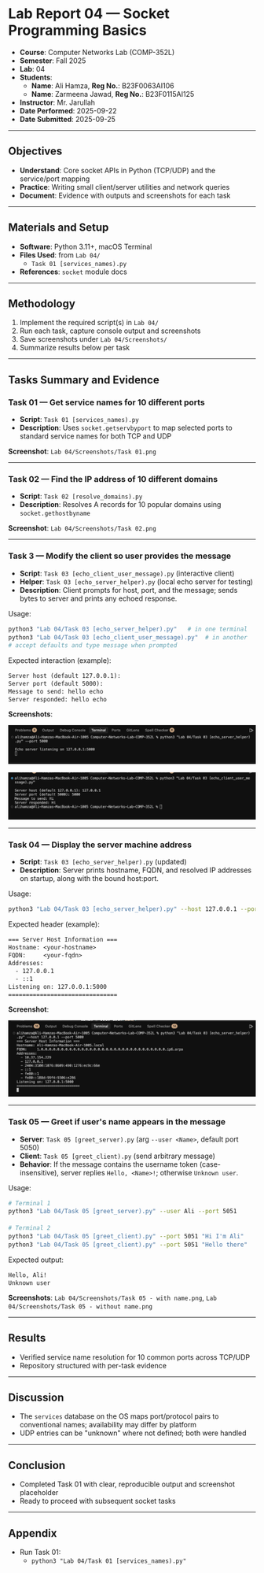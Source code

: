# Lab Report 04 — Socket Programming Basics

- **Course**: Computer Networks Lab (COMP-352L)
- **Semester**: Fall 2025
- **Lab**: 04
- **Students**:
  - **Name**: Ali Hamza, **Reg No.**: B23F0063AI106
  - **Name**: Zarmeena Jawad, **Reg No.**: B23F0115AI125
- **Instructor**: Mr. Jarullah
- **Date Performed**: 2025-09-22
- **Date Submitted**: 2025-09-25

---

## Objectives

- **Understand**: Core socket APIs in Python (TCP/UDP) and the service/port mapping
- **Practice**: Writing small client/server utilities and network queries
- **Document**: Evidence with outputs and screenshots for each task

---

## Materials and Setup

- **Software**: Python 3.11+, macOS Terminal
- **Files Used**: from `Lab 04/`
  - `Task 01 [services_names).py`
- **References**: `socket` module docs

---

## Methodology

1. Implement the required script(s) in `Lab 04/`
2. Run each task, capture console output and screenshots
3. Save screenshots under `Lab 04/Screenshots/`
4. Summarize results below per task

---

## Tasks Summary and Evidence

### Task 01 — Get service names for 10 different ports

- **Script**: `Task 01 [services_names).py`
- **Description**: Uses `socket.getservbyport` to map selected ports to standard service names for both TCP and UDP

**Screenshot**: `Lab 04/Screenshots/Task 01.png`

---

### Task 02 — Find the IP address of 10 different domains

- **Script**: `Task 02 [resolve_domains).py`
- **Description**: Resolves A records for 10 popular domains using `socket.gethostbyname`

**Screenshot**: `Lab 04/Screenshots/Task 02.png`

---

### Task 3 — Modify the client so user provides the message

- **Script**: `Task 03 [echo_client_user_message).py` (interactive client)
- **Helper**: `Task 03 [echo_server_helper).py` (local echo server for testing)
- **Description**: Client prompts for host, port, and the message; sends bytes to server and prints any echoed response.

Usage:

```bash
python3 "Lab 04/Task 03 [echo_server_helper).py"   # in one terminal
python3 "Lab 04/Task 03 [echo_client_user_message).py"  # in another
# accept defaults and type message when prompted
```

Expected interaction (example):

```text
Server host (default 127.0.0.1):
Server port (default 5000):
Message to send: hello echo
Server responded: hello echo
```

**Screenshots**:

![Task 03 Echo Server](../Lab%2004/Screenshots/Task%2003%20[Echo%20Server%20Helper].png)

![Task 03 Echo Client](../Lab%2004/Screenshots/Task%2003%20[Echo%20Client%20User].png)

---

### Task 04 — Display the server machine address

- **Script**: `Task 03 [echo_server_helper).py` (updated)
- **Description**: Server prints hostname, FQDN, and resolved IP addresses on startup, along with the bound host:port.

Usage:

```bash
python3 "Lab 04/Task 03 [echo_server_helper).py" --host 127.0.0.1 --port 5000
```

Expected header (example):

```text
=== Server Host Information ===
Hostname: <your-hostname>
FQDN:     <your-fqdn>
Addresses:
  - 127.0.0.1
  - ::1
Listening on: 127.0.0.1:5000
===============================
```

**Screenshot**:

![Task 04 Server Info](../Lab%2004/Screenshots/Task%2004.png)

---

### Task 05 — Greet if user's name appears in the message

- **Server**: `Task 05 [greet_server).py` (arg `--user <Name>`, default port 5050)
- **Client**: `Task 05 [greet_client).py` (send arbitrary message)
- **Behavior**: If the message contains the username token (case-insensitive), server replies `Hello, <Name>!`; otherwise `Unknown user`.

Usage:

```bash
# Terminal 1
python3 "Lab 04/Task 05 [greet_server).py" --user Ali --port 5051

# Terminal 2
python3 "Lab 04/Task 05 [greet_client).py" --port 5051 "Hi I'm Ali"
python3 "Lab 04/Task 05 [greet_client).py" --port 5051 "Hello there"
```

Expected output:

```text
Hello, Ali!
Unknown user
```

**Screenshots**: `Lab 04/Screenshots/Task 05 - with name.png`, `Lab 04/Screenshots/Task 05 - without name.png`

---

## Results

- Verified service name resolution for 10 common ports across TCP/UDP
- Repository structured with per-task evidence

---

## Discussion

- The `services` database on the OS maps port/protocol pairs to conventional names; availability may differ by platform
- UDP entries can be "unknown" where not defined; both were handled

---

## Conclusion

- Completed Task 01 with clear, reproducible output and screenshot placeholder
- Ready to proceed with subsequent socket tasks

---

## Appendix

- Run Task 01:
  - `python3 "Lab 04/Task 01 [services_names).py"`
